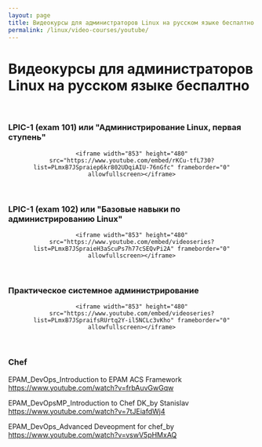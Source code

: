 ```yaml
---
layout: page
title: Видеокурсы для администраторов Linux на русском языке беспалтно
permalink: /linux/video-courses/youtube/
---
```


# Видеокурсы для администраторов Linux на русском языке беспалтно

<br/>

### LPIC-1 (exam 101) или "Администрирование Linuх, первая ступень"

<div align="center">

    <iframe width="853" height="480" src="https://www.youtube.com/embed/rKCu-tfL730?list=PLmxB7JSpraiep6kr802UDqiAIU-76nGfc" frameborder="0" allowfullscreen></iframe>

</div>


<br/>

### LPIC-1 (exam 102) или "Базовые навыки по администрированию Linux"

<div align="center">

    <iframe width="853" height="480" src="https://www.youtube.com/embed/videoseries?list=PLmxB7JSpraieH3aScuPs7h77cSEQvPi2A" frameborder="0" allowfullscreen></iframe>

</div>


<br/>

### Практическое системное администрирование

<div align="center">

    <iframe width="853" height="480" src="https://www.youtube.com/embed/videoseries?list=PLmxB7JSpraifsRUrtq2Y-il5NCLc3vKho" frameborder="0" allowfullscreen></iframe>

</div>



<br/>

### Chef


EPAM_DevOps_Introduction to EPAM ACS Framework  
https://www.youtube.com/watch?v=frbAuvGwGqw

EPAM_DevOpsMP_Introduction to Chef DK_by Stanislav  
https://www.youtube.com/watch?v=7tJEiafdWj4

EPAM_DevOps_Advanced Deveopment for chef_by  
https://www.youtube.com/watch?v=vswV5pHMxAQ
